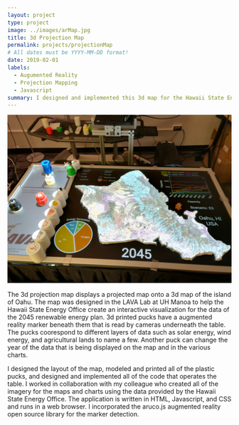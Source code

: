 ```yaml
---
layout: project
type: project
image: ../images/arMap.jpg
title: 3d Projection Map
permalink: projects/projectionMap
# All dates must be YYYY-MM-DD format!
date: 2019-02-01
labels:
  - Augumented Reality
  - Projection Mapping
  - Javascript
summary: I designed and implemented this 3d map for the Hawaii State Energy Office
---
```


  <img class="ui image" src="../images/arMap.jpg">


The 3d projection map displays a projected map onto a 3d map of the island of Oahu.  The map was designed in the LAVA Lab at UH Manoa to help the Hawaii State Energy Office create an interactive visualization for the data of the 2045 renewable energy plan.  3d printed pucks have a augmented reality marker beneath them that is read by cameras underneath the table.  The pucks coorespond to different layers of data such as solar energy, wind energy, and agricultural lands to name a few.  Another puck can change the year of the data that is being displayed on the map and in the various charts.

I designed the layout of the map, modeled and printed all of the plastic pucks, and designed and implemented all of the code that operates the table.  I worked in collaboration with my colleague who created all of the imagery for the maps and charts using the data provided by the Hawaii State Energy Office.  The application is written in HTML, Javascript, and CSS and runs in a web browser.  I incorporated the aruco.js augmented reality open source library for the marker detection.




